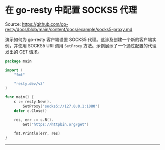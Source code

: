 # 在 go-resty 中配置 SOCKS5 代理

Source: https://github.com/go-resty/docs/blob/main/content/docs/example/socks5-proxy.md

演示如何为 go-resty 客户端设置 SOCKS5 代理。这涉及创建一个新的客户端实例，并使用 SOCKS5 URI 调用 `SetProxy` 方法。示例展示了一个通过配置的代理发出的 GET 请求。

```go
package main

import (
	"fmt"

	"resty.dev/v3"
)

func main() {
	c := resty.New().
		SetProxy("socks5://127.0.0.1:1080")
	defer c.Close()

	res, err := c.R().
		Get("https://httpbin.org/get")

	fmt.Println(err, res)
}
```

--------------------------------
